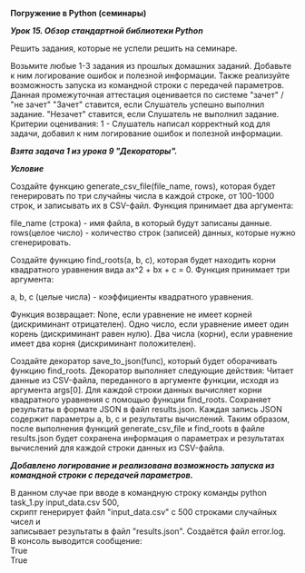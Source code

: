 **Погружение в Python (семинары)**

***Урок 15. Обзор стандартной библиотеки Python***

Решить задания, которые не успели решить на семинаре.  

Возьмите любые 1-3 задания из прошлых домашних заданий. Добавьте к ним логирование ошибок и полезной информации. Также реализуйте возможность запуска из командной строки с передачей параметров.  
Данная промежуточная аттестация оценивается по системе "зачет" / "не зачет" "Зачет" ставится, если Слушатель успешно выполнил задание. "Незачет" ставится, если Слушатель не выполнил задание.  
Критерии оценивания: 1 - Слушатель написал корректный код для задачи, добавил к ним логирование ошибок и полезной информации.  
  
***Взята задача 1 из урока 9 "Декораторы".***  

***Условие***  

Создайте функцию generate_csv_file(file_name, rows), которая будет генерировать по три случайны числа в каждой строке, от 100-1000 строк, и записывать их в CSV-файл. Функция принимает два аргумента:

file_name (строка) - имя файла, в который будут записаны данные.
rows(целое число) - количество строк (записей) данных, которые нужно сгенерировать.

Создайте функцию find_roots(a, b, c), которая будет находить корни квадратного уравнения вида ax^2 + bx + c = 0. Функция принимает три аргумента:

a, b, c (целые числа) - коэффициенты квадратного уравнения.

Функция возвращает:
None, если уравнение не имеет корней (дискриминант отрицателен).
Одно число, если уравнение имеет один корень (дискриминант равен нулю).
Два числа (корни), если уравнение имеет два корня (дискриминант положителен).

Создайте декоратор save_to_json(func), который будет оборачивать функцию find_roots. Декоратор выполняет следующие действия:
Читает данные из CSV-файла, переданного в аргументе функции, исходя из аргумента args[0].
Для каждой строки данных вычисляет корни квадратного уравнения с помощью функции find_roots.
Сохраняет результаты в формате JSON в файл results.json. Каждая запись JSON содержит параметры a, b, c и результаты вычислений.
Таким образом, после выполнения функций generate_csv_file и find_roots в файле results.json будет сохранена информация о параметрах и результатах вычислений для каждой строки данных из CSV-файла.  
  
***Добавлено логирование и реализована возможность запуска из командной строки с передачей параметров.***  
  
В данном случае при вводе в командную строку команды python task_1.py input_data.csv 500,  
скрипт генерирует файл "input_data.csv" с 500 строками случайных чисел и  
записывает результаты в файл "results.json". 
Создаётся файл error.log.  
В консоль выводится сообщение:  
True  
True